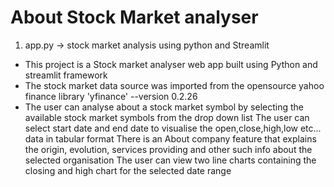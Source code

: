# About **Stock Market analyser**
1. app.py -> stock market analysis using python and Streamlit

- This project is a Stock market analyser web app built using Python and streamlit framework 
- The stock market data source was imported from the opensource yahoo finance library 'yfinance' --version 0.2.26
- The user can analyse about a stock market symbol by selecting the available stock market symbols from the drop down list 
The user can select start date and end date to visualise the open,close,high,low etc... data in tabular format 
There is an About company feature that explains the origin, evolution, services providing and other such info about the selected organisation
The user can view two line charts containing the closing and high chart for the selected date range 
